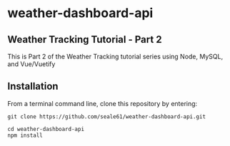 # weather-dashboard-api  
## Weather Tracking Tutorial - Part 2  
This is Part 2 of the Weather Tracking tutorial series using Node, MySQL, and Vue/Vuetify
## Installation
From a terminal command line, clone this repository by entering:   
  
    git clone https://github.com/seale61/weather-dashboard-api.git  
  
    cd weather-dashboard-api  
    npm install  
